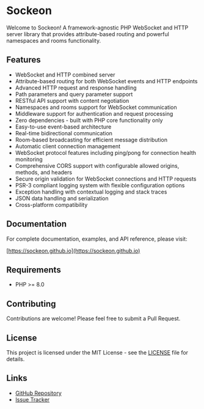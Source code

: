 # Sockeon

Welcome to Sockeon! A framework-agnostic PHP WebSocket and HTTP server library that provides attribute-based routing and powerful namespaces and rooms functionality.

## Features

- WebSocket and HTTP combined server
- Attribute-based routing for both WebSocket events and HTTP endpoints
- Advanced HTTP request and response handling
- Path parameters and query parameter support
- RESTful API support with content negotiation
- Namespaces and rooms support for WebSocket communication
- Middleware support for authentication and request processing
- Zero dependencies - built with PHP core functionality only
- Easy-to-use event-based architecture
- Real-time bidirectional communication
- Room-based broadcasting for efficient message distribution
- Automatic client connection management
- WebSocket protocol features including ping/pong for connection health monitoring
- Comprehensive CORS support with configurable allowed origins, methods, and headers
- Secure origin validation for WebSocket connections and HTTP requests
- PSR-3 compliant logging system with flexible configuration options
- Exception handling with contextual logging and stack traces
- JSON data handling and serialization
- Cross-platform compatibility

## Documentation

For complete documentation, examples, and API reference, please visit:

[https://sockeon.github.io](https://sockeon.github.io)

## Requirements

- PHP >= 8.0

## Contributing

Contributions are welcome! Please feel free to submit a Pull Request.

## License

This project is licensed under the MIT License - see the [LICENSE](LICENSE) file for details.

## Links

- [GitHub Repository](https://github.com/sockeon/sockeon)
- [Issue Tracker](https://github.com/sockeon/sockeon/issues)
